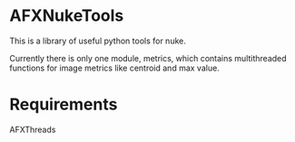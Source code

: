 ﻿AFXNukeTools
============

This is a library of useful python tools for nuke.

Currently there is only one module, metrics, which contains multithreaded
functions for image metrics like centroid and max value.

Requirements
============

AFXThreads
